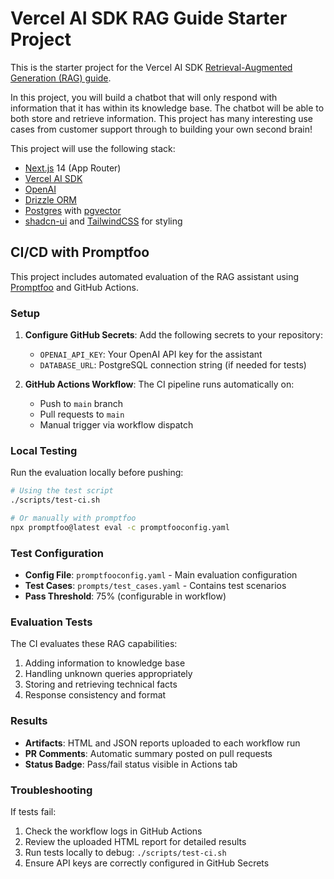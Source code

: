 # Vercel AI SDK RAG Guide Starter Project

This is the starter project for the Vercel AI SDK [Retrieval-Augmented Generation (RAG) guide](https://sdk.vercel.ai/docs/guides/rag-chatbot).

In this project, you will build a chatbot that will only respond with information that it has within its knowledge base. The chatbot will be able to both store and retrieve information. This project has many interesting use cases from customer support through to building your own second brain!

This project will use the following stack:

- [Next.js](https://nextjs.org) 14 (App Router)
- [Vercel AI SDK](https://sdk.vercel.ai/docs)
- [OpenAI](https://openai.com)
- [Drizzle ORM](https://orm.drizzle.team)
- [Postgres](https://www.postgresql.org/) with [ pgvector ](https://github.com/pgvector/pgvector)
- [shadcn-ui](https://ui.shadcn.com) and [TailwindCSS](https://tailwindcss.com) for styling

## CI/CD with Promptfoo

This project includes automated evaluation of the RAG assistant using [Promptfoo](https://promptfoo.dev) and GitHub Actions.

### Setup

1. **Configure GitHub Secrets**: Add the following secrets to your repository:
   - `OPENAI_API_KEY`: Your OpenAI API key for the assistant
   - `DATABASE_URL`: PostgreSQL connection string (if needed for tests)

2. **GitHub Actions Workflow**: The CI pipeline runs automatically on:
   - Push to `main` branch
   - Pull requests to `main`
   - Manual trigger via workflow dispatch

### Local Testing

Run the evaluation locally before pushing:

```bash
# Using the test script
./scripts/test-ci.sh

# Or manually with promptfoo
npx promptfoo@latest eval -c promptfooconfig.yaml
```

### Test Configuration

- **Config File**: `promptfooconfig.yaml` - Main evaluation configuration
- **Test Cases**: `prompts/test_cases.yaml` - Contains test scenarios
- **Pass Threshold**: 75% (configurable in workflow)

### Evaluation Tests

The CI evaluates these RAG capabilities:
1. Adding information to knowledge base
2. Handling unknown queries appropriately
3. Storing and retrieving technical facts
4. Response consistency and format

### Results

- **Artifacts**: HTML and JSON reports uploaded to each workflow run
- **PR Comments**: Automatic summary posted on pull requests
- **Status Badge**: Pass/fail status visible in Actions tab

### Troubleshooting

If tests fail:
1. Check the workflow logs in GitHub Actions
2. Review the uploaded HTML report for detailed results
3. Run tests locally to debug: `./scripts/test-ci.sh`
4. Ensure API keys are correctly configured in GitHub Secrets
